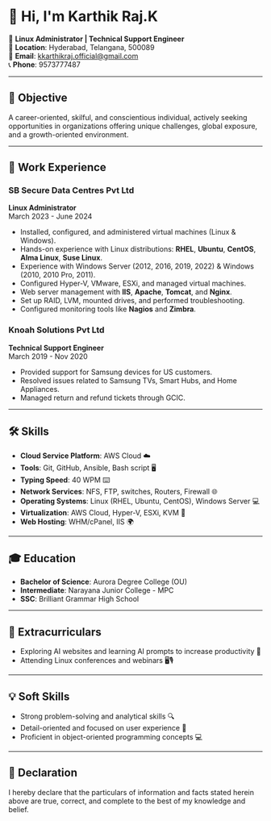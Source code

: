 # 👋 Hi, I'm **Karthik Raj.K**  

💼 **Linux Administrator | Technical Support Engineer**  
📍 **Location**: Hyderabad, Telangana, 500089  
📧 **Email**: [kkarthikraj.official@gmail.com](mailto:kkarthikraj.official@gmail.com)  
📞 **Phone**: 9573777487  

---

## 🎯 Objective  
A career-oriented, skilful, and conscientious individual, actively seeking opportunities in organizations offering unique challenges, global exposure, and a growth-oriented environment.

---

## 💼 Work Experience  

### **SB Secure Data Centres Pvt Ltd**  
**Linux Administrator**  
March 2023 - June 2024  
- Installed, configured, and administered virtual machines (Linux & Windows).  
- Hands-on experience with Linux distributions: **RHEL**, **Ubuntu**, **CentOS**, **Alma Linux**, **Suse Linux**.  
- Experience with Windows Server (2012, 2016, 2019, 2022) & Windows (2010, 2010 Pro, 2011).  
- Configured Hyper-V, VMware, ESXi, and managed virtual machines.  
- Web server management with **IIS**, **Apache**, **Tomcat**, and **Nginx**.  
- Set up RAID, LVM, mounted drives, and performed troubleshooting.  
- Configured monitoring tools like **Nagios** and **Zimbra**.

### **Knoah Solutions Pvt Ltd**  
**Technical Support Engineer**  
March 2019 - Nov 2020  
- Provided support for Samsung devices for US customers.  
- Resolved issues related to Samsung TVs, Smart Hubs, and Home Appliances.  
- Managed return and refund tickets through GCIC.  

---

## 🛠️ Skills  

- **Cloud Service Platform**: AWS Cloud ☁️  
- **Tools**: Git, GitHub, Ansible, Bash script 🖥️  
- **Typing Speed**: 40 WPM ⌨️  
- **Network Services**: NFS, FTP, switches, Routers, Firewall 🌐  
- **Operating Systems**: Linux (RHEL, Ubuntu, CentOS), Windows Server 💻  
- **Virtualization**: AWS Cloud, Hyper-V, ESXi, KVM 🔧  
- **Web Hosting**: WHM/cPanel, IIS 🌍  

---

## 🎓 Education  

- **Bachelor of Science**: Aurora Degree College (OU)  
- **Intermediate**: Narayana Junior College - MPC  
- **SSC**: Brilliant Grammar High School  

---

## 🎯 Extracurriculars  

- Exploring AI websites and learning AI prompts to increase productivity 🤖  
- Attending Linux conferences and webinars 🖥️🎙️  

---

## 💡 Soft Skills  
- Strong problem-solving and analytical skills 🔍  
- Detail-oriented and focused on user experience 📐  
- Proficient in object-oriented programming concepts 💻

---

## 📜 Declaration  
I hereby declare that the particulars of information and facts stated herein above are true, correct, and complete to the best of my knowledge and belief.
